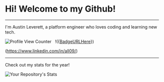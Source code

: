 # Hi! Welcome to my Github!
---
I'm Austin Leverett, a platform engineer who loves coding and learning new tech.

![Profile View Counter](https://komarev.com/ghpvc/?username=miliaus)&nbsp;&nbsp; 
!({[BadgeURLHere](https://img.shields.io/badge/LinkedIn-0077B5?style=for-the-badge&logo=linkedin&logoColor=white)})

(https://www.linkedin.com/in/all09/)


--------
Check out my stats for the year!

![Your Repository's Stats](https://github-readme-stats.vercel.app/api?username=miliaus&show_icons=true)
